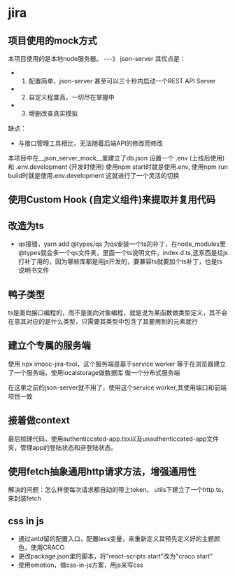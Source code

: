 # jira
## 项目使用的mock方式
本项目使用的是本地node服务器。
---》 json-server
其优点是：
- 1. 配置简单，json-server 甚至可以三十秒内启动一个REST API Server
- 2. 自定义程度高，一切尽在掌握中
- 3. 增删改查真实模拟

缺点：
- 与接口管理工具相比，无法随着后端API的修改而修改

本项目中在__json_server_mock__里建立了db.json
设置一个 .env (上线后使用) 和 .env.development (开发时使用) 使用npm start时就是使用.env, 使用npm run build时就是使用.env.development 这就进行了一个灵活的切换

## 使用Custom Hook (自定义组件)来提取并复用代码

## 改造为ts
- qs报错，yarn add @types/qs 为qs安装一个ts的补丁，在node_modules里@types就会多一个qs文件夹，里面一个ts说明文件，index.d.ts,这东西是给js打补丁用的，因为哪些库都是用js开发的，要兼容ts就要加个ts补丁，也是ts说明书文件

## 鸭子类型
ts是面向接口编程的，而不是面向对象编程，就是说为某函数做类型定义，其不会在意其对应的是什么类型，只需要其类型中包含了其要用到的元素就行

## 建立个专属的服务端
使用 npx imooc-jira-tool，这个服务端是基于service worker 等于在浏览器建立了一个服务端，使用localstorage做数据库
做一个分布式服务端

在这里之前的json-server就不用了，使用这个service worker,其使用端口和前端项目一致

## 接着做context

最后梳理代码，使用authenticcated-app.tsx以及unauthenticcated-app文件夹，管理app的登陆状态和非登陆状态。

## 使用fetch抽象通用http请求方法，增强通用性
解决的问题：怎么样使每次请求都自动的带上token。
utils下建立了一个http.ts，来封装fetch

## css in js
- 通过antd留的配置入口，配置less变量，来重新定义其预先定义好的主题颜色，使用CRACO
- 更改package.json里的脚本，将"react-scripts start"改为"craco start"
- 使用emotion，做css-in-js方案，用js来写css